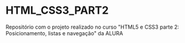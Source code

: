 # HTML_CSS3_PART2
Repositório com o projeto realizado no curso "HTML5 e CSS3 parte 2: Posicionamento, listas e navegação" da ALURA
